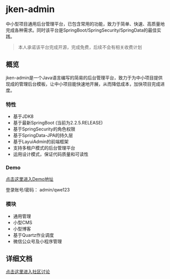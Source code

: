 # jken-admin
中小型项目通用后台管理平台，已包含常用的功能，致力于简单、快速、高质量地完成各种需求。同时该平台是SpringBoot/SpringSecurity/SpringData的最佳实践。

> 本人承诺该平台完成开源，完成免费，后续不会有相关收费计划

## 概览
jken-admin是一个Java语言编写的简易的后台管理平台，致力于为中小项目提供现成的管理后台模板，让中小项目能快速地开展，从而降低成本，加快项目完成进度。

### 特性
- 基于JDK8
- 基于最新SpringBoot (当前为2.2.5.RELEASE)
- 基于SpringSecurity的角色权限
- 基于SpringData-JPA的持久层
- 基于LayuiAdmin的前端框架
- 支持多租户模式的后台管理平台
- 运用设计模式，保证代码质量和可读性

### Demo
[点击这里进入Demo地址](http://demo.jken.site/admin/login)

登录账号/密码： admin/qwe123

### 模块
- 通用管理
- 小型CMS
- 小型博客
- 基于Quartz作业调度
- 微信公众号及小程序管理

## 详细文档
[点击这里进入社区讨论](http://jken.site)

